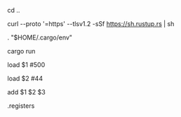 cd ..

curl --proto '=https' --tlsv1.2 -sSf https://sh.rustup.rs | sh

. "$HOME/.cargo/env"

cargo run

load $1 #500

load $2 #44

add $1 $2 $3

.registers